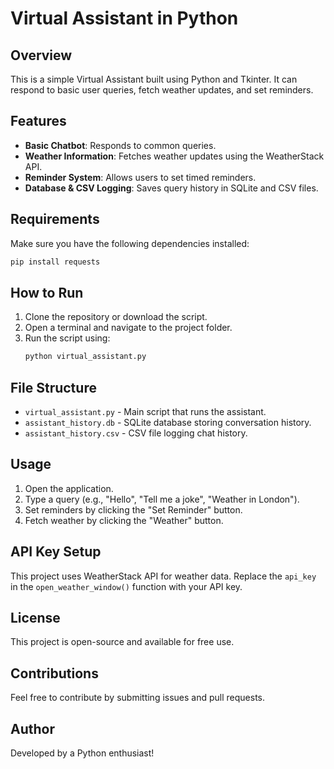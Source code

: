 # Virtual Assistant in Python

## Overview
This is a simple Virtual Assistant built using Python and Tkinter. It can respond to basic user queries, fetch weather updates, and set reminders.

## Features
- **Basic Chatbot**: Responds to common queries.
- **Weather Information**: Fetches weather updates using the WeatherStack API.
- **Reminder System**: Allows users to set timed reminders.
- **Database & CSV Logging**: Saves query history in SQLite and CSV files.

## Requirements
Make sure you have the following dependencies installed:

```sh
pip install requests
```

## How to Run
1. Clone the repository or download the script.
2. Open a terminal and navigate to the project folder.
3. Run the script using:
   ```sh
   python virtual_assistant.py
   ```

## File Structure
- `virtual_assistant.py` - Main script that runs the assistant.
- `assistant_history.db` - SQLite database storing conversation history.
- `assistant_history.csv` - CSV file logging chat history.

## Usage
1. Open the application.
2. Type a query (e.g., "Hello", "Tell me a joke", "Weather in London").
3. Set reminders by clicking the "Set Reminder" button.
4. Fetch weather by clicking the "Weather" button.

## API Key Setup
This project uses WeatherStack API for weather data. Replace the `api_key` in the `open_weather_window()` function with your API key.

## License
This project is open-source and available for free use.

## Contributions
Feel free to contribute by submitting issues and pull requests.

## Author
Developed by a Python enthusiast!


